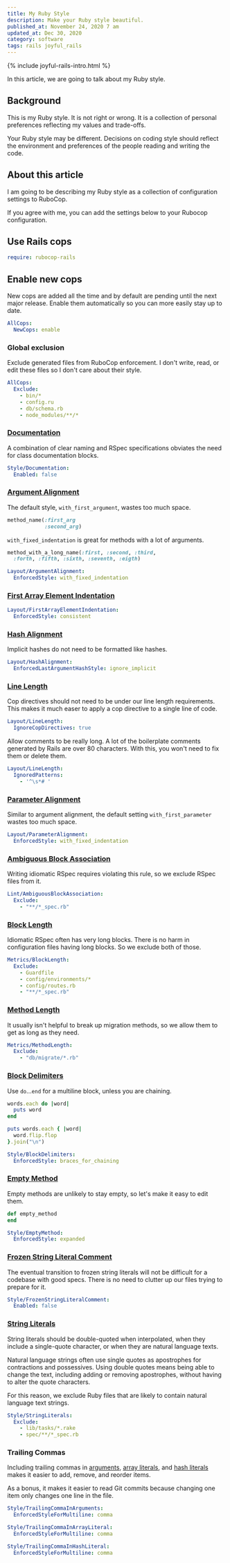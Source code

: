 ```yaml
---
title: My Ruby Style
description: Make your Ruby style beautiful.
published_at: November 24, 2020 7 am
updated_at: Dec 30, 2020
category: software
tags: rails joyful_rails
---
```


{% include joyful-rails-intro.html %}

In this article, we are going to talk about my Ruby style.

## Background

This is my Ruby style. It is not right or wrong. It is a collection of
personal preferences reflecting my values and trade-offs.

Your Ruby style may be different. Decisions on coding style should reflect the
environment and preferences of the people reading and writing the code.

## About this article

I am going to be describing my Ruby style as a collection of configuration
settings to RuboCop.

If you agree with me, you can add the settings below to your Rubocop configuration.

## Use Rails cops

```yaml
require: rubocop-rails
```

## Enable new cops

New cops are added all the time and by default are pending until the next major
release. Enable them automatically so you can more easily stay up to date.

```yaml
AllCops:
  NewCops: enable
```
### Global exclusion

Exclude generated files from RuboCop enforcement. I don't write, read, or edit
these files so I don't care about their style.

```yaml
AllCops:
  Exclude:
    - bin/*
    - config.ru
    - db/schema.rb
    - node_modules/**/*
```

### [Documentation](https://docs.rubocop.org/rubocop/cops_style.html#styledocumentation)

A combination of clear naming and RSpec specifications obviates the need for
class documentation blocks.

```yaml
Style/Documentation:
  Enabled: false
```

### [Argument Alignment](https://docs.rubocop.org/rubocop/cops_layout#layoutargumentalignment)

The default style, `with_first_argument`, wastes too much space.

```ruby
method_name(:first_arg
            :second_arg)
```

`with_fixed_indentation` is great for methods with a lot of arguments.

```ruby
method_with_a_long_name(:first, :second, :third,
  :forth, :fifth, :sixth, :seventh, :eigth)
```

```yaml
Layout/ArgumentAlignment:
  EnforcedStyle: with_fixed_indentation
```

### [First Array Element Indentation](https://docs.rubocop.org/rubocop/cops_layout#layoutfirstarrayelementindentation)

<!-- Why -->

```yaml
Layout/FirstArrayElementIndentation:
  EnforcedStyle: consistent
```

### [Hash Alignment](https://docs.rubocop.org/rubocop/cops_layout#layouthashalignment)

Implicit hashes do not need to be formatted like hashes.

```yaml
Layout/HashAlignment:
  EnforcedLastArgumentHashStyle: ignore_implicit
```

### [Line Length](https://docs.rubocop.org/rubocop/cops_layout#layoutlinelength)

Cop directives should not need to be under our line length requirements.
This makes it much easer to apply a cop directive to a single line of code.

```yaml
Layout/LineLength:
  IgnoreCopDirectives: true
```

Allow comments to be really long. A lot of the boilerplate comments generated by
Rails are over 80 characters. With this, you won't need to fix them or delete
them.

```yaml
Layout/LineLength:
  IgnoredPatterns:
    - '^\s*# '
```

### [Parameter Alignment](https://docs.rubocop.org/rubocop/cops_layout#layoutparameteralignment)

Similar to argument alignment, the default setting `with_first_parameter` wastes
too much space.

```yaml
Layout/ParameterAlignment:
  EnforcedStyle: with_fixed_indentation
```

### [Ambiguous Block Association](https://docs.rubocop.org/rubocop/cops_lint#lintambiguousblockassociation)

Writing idiomatic RSpec requires violating this rule, so we exclude RSpec files
from it.

```yaml
Lint/AmbiguousBlockAssociation:
  Exclude:
    - "**/*_spec.rb"
```

### [Block Length](https://docs.rubocop.org/rubocop/cops_metrics#metricsblocklength)

Idiomatic RSpec often has very long blocks. There is no harm in configuration
files having long blocks. So we exclude both of those.

```yaml
Metrics/BlockLength:
  Exclude:
    - Guardfile
    - config/environments/*
    - config/routes.rb
    - "**/*_spec.rb"
```

### [Method Length](https://docs.rubocop.org/rubocop/cops_metrics#metricsmethodlength)

It usually isn't helpful to break up migration methods, so we allow them to get
as long as they need.

```yaml
Metrics/MethodLength:
  Exclude:
    - "db/migrate/*.rb"

```

### [Block Delimiters](https://docs.rubocop.org/rubocop/cops_style#styleblockdelimiters)

Use `do`...`end` for a multiline block, unless you are chaining.

```ruby
words.each do |word|
  puts word
end

puts words.each { |word|
  word.flip.flop
}.join("\n")
```

```yaml
Style/BlockDelimiters:
  EnforcedStyle: braces_for_chaining
```

### [Empty Method](https://docs.rubocop.org/rubocop/cops_style#styleemptymethod)

Empty methods are unlikely to stay empty, so let's make it easy to edit them.

```ruby
def empty_method
end
```

```yaml
Style/EmptyMethod:
  EnforcedStyle: expanded
```

### [Frozen String Literal Comment](https://docs.rubocop.org/rubocop/cops_style#stylefrozenstringliteralcomment)

The eventual transition to frozen string literals will not be difficult for a
codebase with good specs. There is no need to clutter up our files trying to
prepare for it.

```yaml
Style/FrozenStringLiteralComment:
  Enabled: false
```

### [String Literals](https://docs.rubocop.org/rubocop/cops_style#stylestringliterals)

String literals should be double-quoted when interpolated, when they include a
single-quote character, or when they are natural language texts.

Natural language strings often use single quotes as apostrophes for contractions
and possessives. Using double quotes means being able to change the text,
including adding or removing apostrophes, without having to alter the quote
characters.

For this reason, we exclude Ruby files that are likely to contain natural
language text strings.

```yaml
Style/StringLiterals:
  Exclude:
    - lib/tasks/*.rake
    - spec/**/*_spec.rb
```

### Trailing Commas

Including trailing commas in
[arguments](https://docs.rubocop.org/rubocop/cops_style#styletrailingcommainarguments),
[array
literals](https://docs.rubocop.org/rubocop/cops_style#styletrailingcommainarrayliteral),
and [hash
literals](https://docs.rubocop.org/rubocop/cops_style#styletrailingcommainhashliteral)
makes it easier to add, remove, and reorder items.

As a bonus, it makes it easier to read Git commits because changing one item
only changes one line in the file.

```yaml
Style/TrailingCommaInArguments:
  EnforcedStyleForMultiline: comma

Style/TrailingCommaInArrayLiteral:
  EnforcedStyleForMultiline: comma

Style/TrailingCommaInHashLiteral:
  EnforcedStyleForMultiline: comma
```
